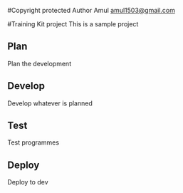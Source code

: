 #Copyright protected
Author Amul amul1503@gmail.com

#Training Kit project
This is a sample project

## Plan
Plan the development

## Develop
Develop whatever is planned

## Test
Test programmes

## Deploy
Deploy to dev